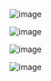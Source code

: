 ![image](https://github.com/user-attachments/assets/b46af66c-5ccf-457a-b16d-e6ca4b8a8998)

![image](https://github.com/user-attachments/assets/a14b68db-8b42-4f5d-aa03-03672d677dff)

![image](https://github.com/user-attachments/assets/0e6081ec-12d7-464b-8275-25a1e053e18c)

![image](https://github.com/user-attachments/assets/2860896e-e21d-440b-934b-6b330a7ba2bd)

